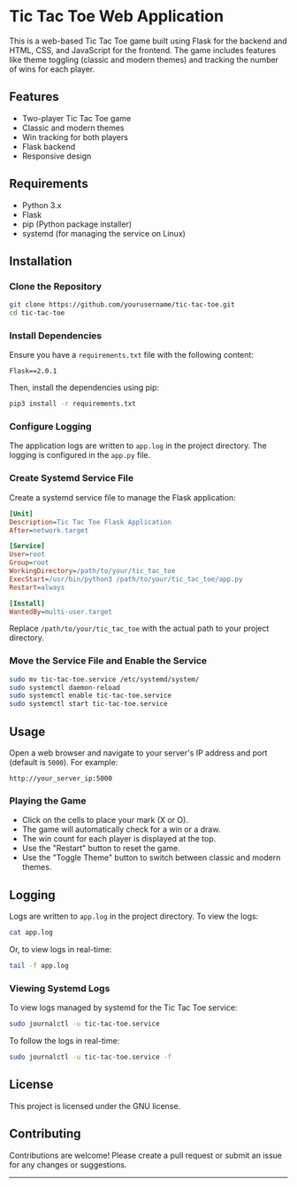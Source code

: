 # Tic Tac Toe Web Application

This is a web-based Tic Tac Toe game built using Flask for the backend and HTML, CSS, and JavaScript for the frontend. The game includes features like theme toggling (classic and modern themes) and tracking the number of wins for each player.

## Features

- Two-player Tic Tac Toe game
- Classic and modern themes
- Win tracking for both players
- Flask backend
- Responsive design

## Requirements

- Python 3.x
- Flask
- pip (Python package installer)
- systemd (for managing the service on Linux)

## Installation

### Clone the Repository

```bash
git clone https://github.com/yourusername/tic-tac-toe.git
cd tic-tac-toe
```

### Install Dependencies

Ensure you have a `requirements.txt` file with the following content:

```plaintext
Flask==2.0.1
```

Then, install the dependencies using pip:

```bash
pip3 install -r requirements.txt
```

### Configure Logging

The application logs are written to `app.log` in the project directory. The logging is configured in the `app.py` file.

### Create Systemd Service File

Create a systemd service file to manage the Flask application:

```ini
[Unit]
Description=Tic Tac Toe Flask Application
After=network.target

[Service]
User=root
Group=root
WorkingDirectory=/path/to/your/tic_tac_toe
ExecStart=/usr/bin/python3 /path/to/your/tic_tac_toe/app.py
Restart=always

[Install]
WantedBy=multi-user.target
```

Replace `/path/to/your/tic_tac_toe` with the actual path to your project directory.

### Move the Service File and Enable the Service

```bash
sudo mv tic-tac-toe.service /etc/systemd/system/
sudo systemctl daemon-reload
sudo systemctl enable tic-tac-toe.service
sudo systemctl start tic-tac-toe.service
```

## Usage

Open a web browser and navigate to your server's IP address and port (default is `5000`). For example:

```plaintext
http://your_server_ip:5000
```

### Playing the Game

- Click on the cells to place your mark (X or O).
- The game will automatically check for a win or a draw.
- The win count for each player is displayed at the top.
- Use the "Restart" button to reset the game.
- Use the "Toggle Theme" button to switch between classic and modern themes.

## Logging

Logs are written to `app.log` in the project directory. To view the logs:

```bash
cat app.log
```

Or, to view logs in real-time:

```bash
tail -f app.log
```

### Viewing Systemd Logs

To view logs managed by systemd for the Tic Tac Toe service:

```bash
sudo journalctl -u tic-tac-toe.service
```

To follow the logs in real-time:

```bash
sudo journalctl -u tic-tac-toe.service -f
```

## License

This project is licensed under the GNU license.

## Contributing

Contributions are welcome! Please create a pull request or submit an issue for any changes or suggestions.

---
